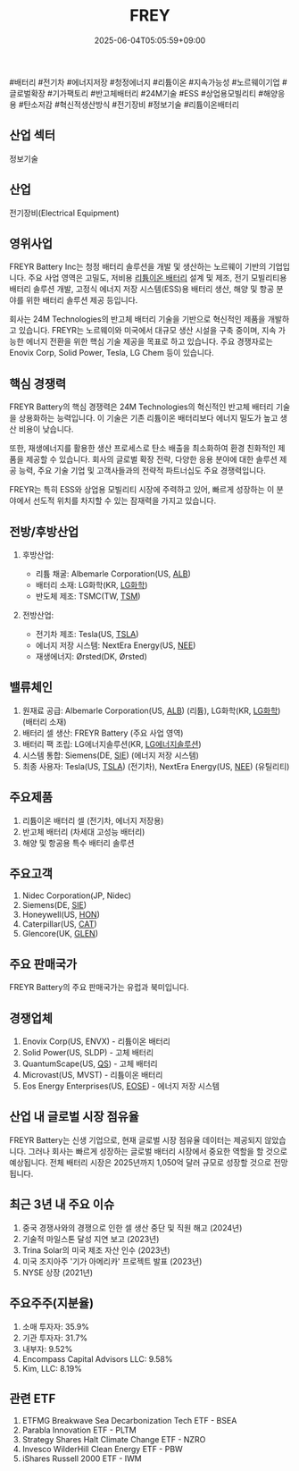 ﻿---
title: "FREY"
date: 2025-06-04T05:05:59+09:00
lastmod: 2025-06-04T05:05:59+09:00
type: docs
sidebar:
  open: true
weight: 352
---
<div style="display:none">
  <meta property="article:published_time" content="2025-06-03T20:05:59Z" />
  <meta property="article:modified_time" content="2025-06-03T20:05:59Z" />
</div>
#배터리 #전기차 #에너지저장 #청정에너지 #리튬이온 #지속가능성 #노르웨이기업 #글로벌확장 #기가팩토리 #반고체배터리 #24M기술 #ESS #상업용모빌리티 #해양응용 #탄소저감 #혁신적생산방식 #전기장비 #정보기술 #리튬이온배터리

## 산업 섹터

정보기술

## 산업

전기장비(Electrical Equipment)

## 영위사업

FREYR Battery Inc는 청정 배터리 솔루션을 개발 및 생산하는 노르웨이 기반의 기업입니다. 주요 사업 영역은 고밀도, 저비용 [리튬이온 배터리](/industry-study/리튬이온-배터리/) 설계 및 제조, 전기 모빌리티용 배터리 솔루션 개발, 고정식 에너지 저장 시스템(ESS)용 배터리 생산, 해양 및 항공 분야를 위한 배터리 솔루션 제공 등입니다. 

회사는 24M Technologies의 반고체 배터리 기술을 기반으로 혁신적인 제품을 개발하고 있습니다. FREYR는 노르웨이와 미국에서 대규모 생산 시설을 구축 중이며, 지속 가능한 에너지 전환을 위한 핵심 기술 제공을 목표로 하고 있습니다. 주요 경쟁자로는 Enovix Corp, Solid Power, Tesla, LG Chem 등이 있습니다.

## 핵심 경쟁력

FREYR Battery의 핵심 경쟁력은 24M Technologies의 혁신적인 반고체 배터리 기술을 상용화하는 능력입니다. 이 기술은 기존 리튬이온 배터리보다 에너지 밀도가 높고 생산 비용이 낮습니다. 

또한, 재생에너지를 활용한 생산 프로세스로 탄소 배출을 최소화하여 환경 친화적인 제품을 제공할 수 있습니다. 회사의 글로벌 확장 전략, 다양한 응용 분야에 대한 솔루션 제공 능력, 주요 기술 기업 및 고객사들과의 전략적 파트너십도 주요 경쟁력입니다. 

FREYR는 특히 ESS와 상업용 모빌리티 시장에 주력하고 있어, 빠르게 성장하는 이 분야에서 선도적 위치를 차지할 수 있는 잠재력을 가지고 있습니다.

## 전방/후방산업

1. 후방산업:
    
    - 리튬 채굴: Albemarle Corporation(US, [ALB](/company-analysis/alb/))
    - 배터리 소재: LG화학(KR, [LG화학](/industry-study/lg화학/))
    - 반도체 제조: TSMC(TW, [TSM](/company-analysis/tsm/))
    
2. 전방산업:
    
    - 전기차 제조: Tesla(US, [TSLA](/company-analysis/tsla/))
    - 에너지 저장 시스템: NextEra Energy(US, [NEE](/company-analysis/nee/))
    - 재생에너지: Ørsted(DK, Ørsted)

## 밸류체인

1. 원재료 공급: Albemarle Corporation(US, [ALB](/company-analysis/alb/)) (리튬), LG화학(KR, [LG화학](/industry-study/lg화학/)) (배터리 소재)
2. 배터리 셀 생산: FREYR Battery (주요 사업 영역)
3. 배터리 팩 조립: LG에너지솔루션(KR, [LG에너지솔루션](/industry-study/lg에너지솔루션/))
4. 시스템 통합: Siemens(DE, [SIE](/company-analysis/sie/)) (에너지 저장 시스템)
5. 최종 사용자: Tesla(US, [TSLA](/company-analysis/tsla/)) (전기차), NextEra Energy(US, [NEE](/company-analysis/nee/)) (유틸리티)

## 주요제품

1. 리튬이온 배터리 셀 (전기차, 에너지 저장용)
2. 반고체 배터리 (차세대 고성능 배터리)
3. 해양 및 항공용 특수 배터리 솔루션

## 주요고객

1. Nidec Corporation(JP, Nidec)
2. Siemens(DE, [SIE](/company-analysis/sie/))
3. Honeywell(US, [HON](/company-analysis/hon/))
4. Caterpillar(US, [CAT](/company-analysis/cat/))
5. Glencore(UK, [GLEN](/company-analysis/glen/))

## 주요 판매국가

FREYR Battery의 주요 판매국가는 유럽과 북미입니다.

## 경쟁업체

1. Enovix Corp(US, ENVX) - 리튬이온 배터리
2. Solid Power(US, SLDP) - 고체 배터리
3. QuantumScape(US, [QS](/company-analysis/qs/)) - 고체 배터리
4. Microvast(US, MVST) - 리튬이온 배터리
5. Eos Energy Enterprises(US, [EOSE](/company-analysis/eose/)) - 에너지 저장 시스템

## 산업 내 글로벌 시장 점유율

FREYR Battery는 신생 기업으로, 현재 글로벌 시장 점유율 데이터는 제공되지 않았습니다. 그러나 회사는 빠르게 성장하는 글로벌 배터리 시장에서 중요한 역할을 할 것으로 예상됩니다. 전체 배터리 시장은 2025년까지 1,050억 달러 규모로 성장할 것으로 전망됩니다.

## 최근 3년 내 주요 이슈

1. 중국 경쟁사와의 경쟁으로 인한 셀 생산 중단 및 직원 해고 (2024년)
2. 기술적 마일스톤 달성 지연 보고 (2023년)
3. Trina Solar의 미국 제조 자산 인수 (2023년)
4. 미국 조지아주 '기가 아메리카' 프로젝트 발표 (2023년)
5. NYSE 상장 (2021년)

## 주요주주(지분율)

1. 소매 투자자: 35.9%
2. 기관 투자자: 31.7%
3. 내부자: 9.52%
4. Encompass Capital Advisors LLC: 9.58%
5. Kim, LLC: 8.19%

## 관련 ETF

1. ETFMG Breakwave Sea Decarbonization Tech ETF - BSEA
2. Parabla Innovation ETF - PLTM
3. Strategy Shares Halt Climate Change ETF - NZRO
4. Invesco WilderHill Clean Energy ETF - PBW
5. iShares Russell 2000 ETF - IWM
